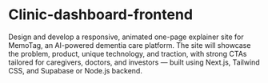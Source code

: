 # Clinic-dashboard-frontend
Design and develop a responsive, animated one-page explainer site for MemoTag, an AI-powered dementia care platform. The site will showcase the problem, product, unique technology, and traction, with strong CTAs tailored for caregivers, doctors, and investors — built using Next.js, Tailwind CSS, and Supabase or Node.js backend.

